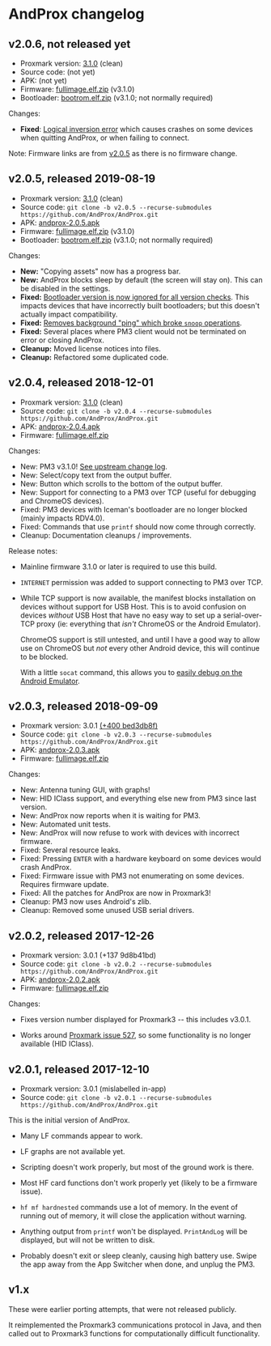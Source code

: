 # AndProx changelog

## v2.0.6, not released yet

- Proxmark version: [3.1.0](https://github.com/Proxmark/proxmark3/tree/v3.1.0) (clean)
- Source code: (not yet)
- APK: (not yet)
- Firmware: [fullimage.elf.zip][fw205] (v3.1.0)
- Bootloader: [bootrom.elf.zip][boot205] (v3.1.0; not normally required)

Changes:

- **Fixed**: [Logical inversion error][logic-invert] which causes crashes on some devices when
  quitting AndProx, or when failing to connect.

Note: Firmware links are from [v2.0.5][r205] as there is no firmware change.

[logic-invert]: https://github.com/AndProx/AndProx/commit/6d9cdcb60440b6e2b9086d642ec5e0f434f19ffd
[r205]: https://github.com/AndProx/AndProx/releases/tag/v2.0.5

## v2.0.5, released 2019-08-19

- Proxmark version: [3.1.0](https://github.com/Proxmark/proxmark3/tree/v3.1.0) (clean)
- Source code: `git clone -b v2.0.5 --recurse-submodules https://github.com/AndProx/AndProx.git`
- APK: [andprox-2.0.5.apk][apk205]
- Firmware: [fullimage.elf.zip][fw205] (v3.1.0)
- Bootloader: [bootrom.elf.zip][boot205] (v3.1.0; not normally required)

[apk205]: https://github.com/AndProx/AndProx/releases/download/v2.0.5/andprox-2.0.5.apk
[fw205]: https://github.com/AndProx/AndProx/releases/download/v2.0.5/fullimage.elf.zip
[boot205]: https://github.com/AndProx/AndProx/releases/download/v2.0.5/bootrom.elf.zip

Changes:

- **New:** "Copying assets" now has a progress bar.
- **New:** AndProx blocks sleep by default (the screen will stay on). This can be disabled in the
  settings.
- **Fixed:** [Bootloader version is now ignored for all version checks][i42]. This impacts devices
  that have incorrectly built bootloaders; but this doesn't actually impact compatibility.
- **Fixed:** [Removes background "ping" which broke `snoop` operations][i35].
- **Fixed:** Several places where PM3 client would not be terminated on error or closing AndProx.
- **Cleanup:** Moved license notices into files.
- **Cleanup:** Refactored some duplicated code.

[i35]: https://github.com/AndProx/AndProx/issues/35
[i42]: https://github.com/AndProx/AndProx/issues/42

## v2.0.4, released 2018-12-01

- Proxmark version: [3.1.0](https://github.com/Proxmark/proxmark3/tree/v3.1.0) (clean)
- Source code: `git clone -b v2.0.4 --recurse-submodules https://github.com/AndProx/AndProx.git`
- APK: [andprox-2.0.4.apk][apk204]
- Firmware: [fullimage.elf.zip][fw204]

[apk204]: https://github.com/AndProx/AndProx/releases/download/v2.0.4/andprox-2.0.4.apk
[fw204]: https://github.com/AndProx/AndProx/releases/download/v2.0.4/fullimage.elf.zip

Changes:

- New: PM3 v3.1.0! [See upstream change log](https://github.com/Proxmark/proxmark3/blob/master/CHANGELOG.md#v3102018-10-10).
- New: Select/copy text from the output buffer.
- New: Button which scrolls to the bottom of the output buffer.
- New: Support for connecting to a PM3 over TCP (useful for debugging and ChromeOS devices).
- Fixed: PM3 devices with Iceman's bootloader are no longer blocked (mainly impacts RDV4.0).
- Fixed: Commands that use `printf` should now come through correctly.
- Cleanup: Documentation cleanups / improvements.

Release notes:

- Mainline firmware 3.1.0 or later is required to use this build.

- `INTERNET` permission was added to support connecting to PM3 over TCP.

- While TCP support is now available, the manifest blocks installation on devices without support
  for USB Host. This is to avoid confusion on devices _without_ USB Host that have no easy way to
  set up a serial-over-TCP proxy (ie: everything that _isn't_ ChromeOS or the Android Emulator).

  ChromeOS support is still untested, and until I have a good way to allow use on ChromeOS but _not_
  every other Android device, this will continue to be blocked.

  With a little `socat` command, this allows you to [easily debug on the Android
  Emulator](./docs/debugging/android-emulator.md).

## v2.0.3, released 2018-09-09

- Proxmark version: 3.0.1 [(+400 bed3db8f)](https://github.com/proxmark/proxmark3/tree/bed3db8f1dea15b9e998c3c4c432c58c5eb565eb)
- Source code: `git clone -b v2.0.3 --recurse-submodules https://github.com/AndProx/AndProx.git`
- APK: [andprox-2.0.3.apk][apk203]
- Firmware: [fullimage.elf.zip][fw203]

[apk203]: https://github.com/AndProx/AndProx/releases/download/v2.0.3/andprox-2.0.3.apk
[fw203]: https://github.com/AndProx/AndProx/releases/download/v2.0.3/fullimage.elf.zip

Changes:

- New: Antenna tuning GUI, with graphs!
- New: HID IClass support, and everything else new from PM3 since last version.
- New: AndProx now reports when it is waiting for PM3.
- New: Automated unit tests.
- New: AndProx will now refuse to work with devices with incorrect firmware.
- Fixed: Several resource leaks.
- Fixed: Pressing `ENTER` with a hardware keyboard on some devices would crash AndProx.
- Fixed: Firmware issue with PM3 not enumerating on some devices. Requires firmware update.
- Fixed: All the patches for AndProx are now in Proxmark3!
- Cleanup: PM3 now uses Android's zlib.
- Cleanup: Removed some unused USB serial drivers.

## v2.0.2, released 2017-12-26

- Proxmark version: 3.0.1 (+137 9d8b41bd)
- Source code: `git clone -b v2.0.2 --recurse-submodules https://github.com/AndProx/AndProx.git`
- APK: [andprox-2.0.2.apk][apk202]
- Firmware: [fullimage.elf.zip][fw202]

[apk202]: https://github.com/AndProx/AndProx/releases/download/v2.0.2/andprox-2.0.2.apk
[fw202]: https://github.com/AndProx/AndProx/releases/download/v2.0.2/fullimage.elf.zip

Changes:

- Fixes version number displayed for Proxmark3 -- this includes v3.0.1.

- Works around [Proxmark issue 527](https://github.com/Proxmark/proxmark3/issues/527), so some functionality is no longer available (HID IClass).

## v2.0.1, released 2017-12-10

- Proxmark version: 3.0.1 (mislabelled in-app)
- Source code: `git clone -b v2.0.1 --recurse-submodules https://github.com/AndProx/AndProx.git`

This is the initial version of AndProx.

- Many LF commands appear to work.

- LF graphs are not available yet.

- Scripting doesn't work properly, but most of the ground work is there.

- Most HF card functions don't work properly yet (likely to be a firmware issue).

- `hf mf hardnested` commands use a lot of memory. In the event of running out of memory, it will
  close the application without warning.

- Anything output from `printf` won't be displayed.  `PrintAndLog` will be displayed, but will not
  be written to disk.

- Probably doesn't exit or sleep cleanly, causing high battery use. Swipe the app away from the App
  Switcher when done, and unplug the PM3.

## v1.x

These were earlier porting attempts, that were not released publicly.

It reimplemented the Proxmark3 communications protocol in Java, and then called out to Proxmark3
functions for computationally difficult functionality.
